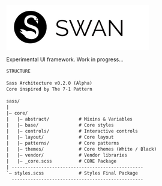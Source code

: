 ![alt text](https://github.com/acuariux/swan/blob/master/images/logo.png "Swan - User Interface")

Experimental UI framework. Work in progress... 


```
STRUCTURE

Sass Architecture v0.2.0 (Alpha)
Core inspired by The 7-1 Pattern

sass/
|
|– core/
|   |– abstract/           # Mixins & Variables
|   |– base/               # Core styles
|   |– controls/           # Interactive controls
|   |– layout/             # Core layout
|   |– patterns/           # Core patterns
|   |– themes/             # Core themes (White / Black)
|   |– vendor/             # Vendor libraries
|   |– _core.scss          # CORE Package
| -------------------------------------------------
`– styles.scss             # Styles Final Package
  -------------------------------------------------
```